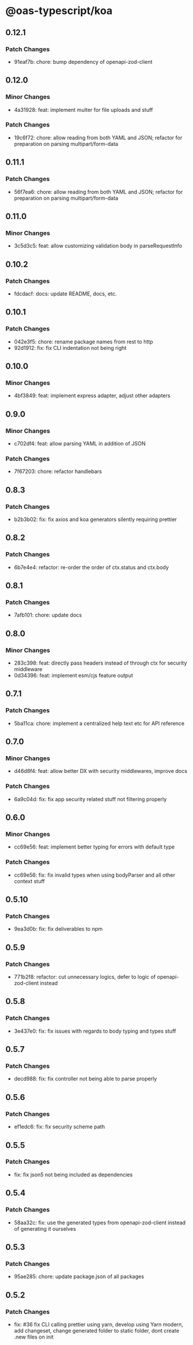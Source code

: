 # @oas-typescript/koa

## 0.12.1

### Patch Changes

- 91eaf7b: chore: bump dependency of openapi-zod-client

## 0.12.0

### Minor Changes

- 4a31928: feat: implement multer for file uploads and stuff

### Patch Changes

- 19c6f72: chore: allow reading from both YAML and JSON; refactor for preparation on parsing multipart/form-data

## 0.11.1

### Patch Changes

- 56f7ea6: chore: allow reading from both YAML and JSON; refactor for preparation on parsing multipart/form-data

## 0.11.0

### Minor Changes

- 3c5d3c5: feat: allow customizing validation body in parseRequestInfo

## 0.10.2

### Patch Changes

- fdcdacf: docs: update README, docs, etc.

## 0.10.1

### Patch Changes

- 042e3f5: chore: rename package names from rest to http
- 92d1912: fix: fix CLI indentation not being right

## 0.10.0

### Minor Changes

- 4bf3849: feat: implement express adapter, adjust other adapters

## 0.9.0

### Minor Changes

- c702df4: feat: allow parsing YAML in addition of JSON

### Patch Changes

- 7f67203: chore: refactor handlebars

## 0.8.3

### Patch Changes

- b2b3b02: fix: fix axios and koa generators silently requiring prettier

## 0.8.2

### Patch Changes

- 6b7e4e4: refactor: re-order the order of ctx.status and ctx.body

## 0.8.1

### Patch Changes

- 7afb101: chore: update docs

## 0.8.0

### Minor Changes

- 283c398: feat: directly pass headers instead of through ctx for security middleware
- 0d34396: feat: implement esm/cjs feature output

## 0.7.1

### Patch Changes

- 5ba11ca: chore: implement a centralized help text etc for API reference

## 0.7.0

### Minor Changes

- d46d8f4: feat: allow better DX with security middlewares, improve docs

### Patch Changes

- 6a9c04d: fix: fix app security related stuff not filtering properly

## 0.6.0

### Minor Changes

- cc69e56: feat: implement better typing for errors with default type

### Patch Changes

- cc69e56: fix: fix invalid types when using bodyParser and all other context stuff

## 0.5.10

### Patch Changes

- 9ea3d0b: fix: fix deliverables to npm

## 0.5.9

### Patch Changes

- 771b2f8: refactor: cut unnecessary logics, defer to logic of openapi-zod-client instead

## 0.5.8

### Patch Changes

- 3e437e0: fix: fix issues with regards to body typing and types stuff

## 0.5.7

### Patch Changes

- decd988: fix: fix controller not being able to parse properly

## 0.5.6

### Patch Changes

- ef1edc6: fix: fix security scheme path

## 0.5.5

### Patch Changes

- fix: fix json5 not being included as dependencies

## 0.5.4

### Patch Changes

- 58aa32c: fix: use the generated types from openapi-zod-client instead of generating it ourselves

## 0.5.3

### Patch Changes

- 95ae285: chore: update package.json of all packages

## 0.5.2

### Patch Changes

- fix: #36 fix CLI calling prettier using yarn, develop using Yarn modern, add changeset, change generated folder to static folder, dont create .new files on init
